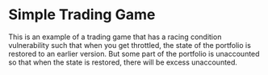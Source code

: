 # Simple Trading Game
This is an example of a trading game that has a racing condition vulnerability such that when you get throttled, the state of the portfolio is restored to an earlier version. But some part of the portfolio is unaccounted so that when the state is restored, there will be excess unaccounted.

